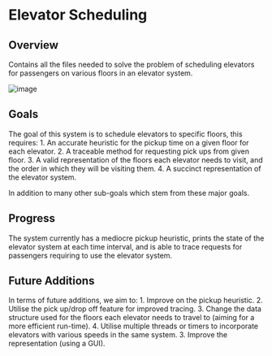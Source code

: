 # Elevator Scheduling #

## Overview ##
Contains all the files needed to solve the problem of scheduling elevators for passengers on various floors in an elevator system.

![image](https://user-images.githubusercontent.com/62014208/190886524-641a3ece-bb3a-4038-9854-c8e98da2b871.png)

## Goals ##
The goal of this system is to schedule elevators to specific floors, this requires:
    1. An accurate heuristic for the pickup time on a given floor for each elevator.
    2. A traceable method for requesting pick ups from given floor.
    3. A valid representation of the floors each elevator needs to visit, and the order in which they will be visiting them.
    4. A succinct representation of the elevator system.
    
In addition to many other sub-goals which stem from these major goals.

## Progress ##
The system currently has a mediocre pickup heuristic, prints the state of the elevator system at each time interval, and is able to trace requests for passengers requiring to use the elevator system.

## Future Additions ##
In terms of future additions, we aim to:
    1. Improve on the pickup heuristic.
    2. Utilise the pick up/drop off feature for improved tracing.
    3. Change the data structure used for the floors each elevator needs to travel to (aiming for a more efficient run-time).
    4. Utilise multiple threads or timers to incorporate elevators with various speeds in the same system.
    3. Improve the representation (using a GUI).
